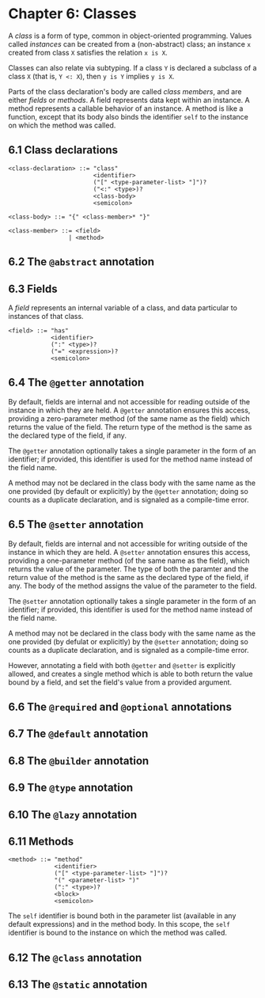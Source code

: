 # Chapter 6: Classes

A _class_ is a form of type, common in object-oriented programming. Values
called _instances_ can be created from a (non-abstract) class; an instance `x`
created from class `X` satisfies the relation `x is X`.

Classes can also relate via subtyping. If a class `Y` is declared a subclass of
a class `X` (that is, `Y <: X`), then `y is Y` implies `y is X`.

Parts of the class declaration's body are called _class members_, and are
either _fields_ or _methods_. A field represents data kept within an instance.
A method represents a callable behavior of an instance. A method is like a
function, except that its body also binds the identifier `self` to the instance
on which the method was called.

## 6.1 Class declarations

```
<class-declaration> ::= "class"
                        <identifier>
                        ("[" <type-parameter-list> "]")?
                        ("<:" <type>)?
                        <class-body>
                        <semicolon>

<class-body> ::= "{" <class-member>* "}"

<class-member> ::= <field>
                 | <method>
```

## 6.2 The `@abstract` annotation

## 6.3 Fields

A _field_ represents an internal variable of a class, and data particular to
instances of that class.

```
<field> ::= "has"
            <identifier>
            (":" <type>)?
            ("=" <expression>)?
            <semicolon>
```

## 6.4 The `@getter` annotation

By default, fields are internal and not accessible for reading outside of the
instance in which they are held. A `@getter` annotation ensures this access,
providing a zero-parameter method (of the same name as the field) which returns
the value of the field. The return type of the method is the same as the
declared type of the field, if any.

The `@getter` annotation optionally takes a single parameter in the form of an
identifier; if provided, this identifier is used for the method name instead of
the field name.

A method may not be declared in the class body with the same name as the one
provided (by default or explicitly) by the `@getter` annotation; doing so
counts as a duplicate declaration, and is signaled as a compile-time error.

## 6.5 The `@setter` annotation

By default, fields are internal and not accessible for writing outside of the
instance in which they are held. A `@setter` annotation ensures this access,
providing a one-parameter method (of the same name as the field), which
returns the value of the parameter. The type of both the paramter and the
return value of the method is the same as the declared type of the field, if
any. The body of the method assigns the value of the parameter to the field.

The `@setter` annotation optionally takes a single parameter in the form of an
identifier; if provided, this identifier is used for the method name instead of
the field name.

A method may not be declared in the class body with the same name as the one
provided (by defulat or explicitly) by the `@setter` annotation; doing so
counts as a duplicate declaration, and is signaled as a compile-time error.

However, annotating a field with both `@getter` and `@setter` is explicitly
allowed, and creates a single method which is able to both return the value
bound by a field, and set the field's value from a provided argument.

## 6.6 The `@required` and `@optional` annotations

## 6.7 The `@default` annotation

## 6.8 The `@builder` annotation

## 6.9 The `@type` annotation

## 6.10 The `@lazy` annotation

## 6.11 Methods

```
<method> ::= "method"
             <identifier>
             ("[" <type-parameter-list> "]")?
             "(" <parameter-list> ")"
             (":" <type>)?
             <block>
             <semicolon>
```

The `self` identifier is bound both in the parameter list (available in any
default expressions) and in the method body. In this scope, the `self`
identifier is bound to the instance on which the method was called.

## 6.12 The `@class` annotation

## 6.13 The `@static` annotation

